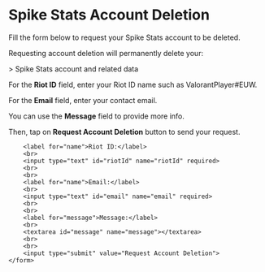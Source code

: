 <html lang="en">
<head>
    <meta charset="UTF-8">
    <meta name="viewport" content="width=device-width, initial-scale=1.0">
    <title>Spike Stats Account Deletion</title>
</head>
<body>
    <h1>Spike Stats Account Deletion</h1>
    <p>Fill the form below to request your Spike Stats account to be deleted.</p>
    <p>Requesting account deletion will permanently delete your:</p>
    <p>   > Spike Stats account and related data</p>
    <p>For the <b>Riot ID</b> field, enter your Riot ID name such as ValorantPlayer#EUW.</p>
    <p>For the <b>Email</b> field, enter your contact email.</p>
    <p>You can use the <b>Message</b> field to provide more info.</p>
    <p>Then, tap on <b>Request Account Deletion</b> button to send your request.</p>
    <form action="https://fabform.io/f/mkFTAgP" method="post">

        <label for="name">Riot ID:</label>
        <br>
        <input type="text" id="riotId" name="riotId" required>
        <br>
        <br>
        <label for="name">Email:</label>
        <br>
        <input type="text" id="email" name="email" required>
        <br>
        <br>
        <label for="message">Message:</label>
        <br>
        <textarea id="message" name="message"></textarea>
        <br>
        <br>
        <input type="submit" value="Request Account Deletion">
    </form>
</body>
</html>

